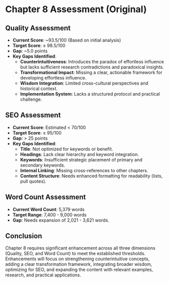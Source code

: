 # Chapter 8 Assessment (Original)

## Quality Assessment
- **Current Score**: ~93.5/100 (Based on initial analysis)
- **Target Score**: ≥ 98.5/100
- **Gap**: ~5.0 points
- **Key Gaps Identified**:
  - **Counterintuitiveness**: Introduces the paradox of effortless influence but lacks sufficient research contradictions and paradoxical insights.
  - **Transformational Impact**: Missing a clear, actionable framework for developing effortless influence.
  - **Wisdom Integration**: Limited cross-cultural perspectives and historical context.
  - **Implementation System**: Lacks a structured protocol and practical challenge.

## SEO Assessment
- **Current Score**: Estimated < 70/100
- **Target Score**: ≥ 95/100
- **Gap**: > 25 points
- **Key Gaps Identified**:
  - **Title**: Not optimized for keywords or benefit.
  - **Headings**: Lack clear hierarchy and keyword integration.
  - **Keywords**: Insufficient strategic placement of primary and secondary keywords.
  - **Internal Linking**: Missing cross-references to other chapters.
  - **Content Structure**: Needs enhanced formatting for readability (lists, pull quotes).

## Word Count Assessment
- **Current Word Count**: 5,379 words
- **Target Range**: 7,400 - 9,000 words
- **Gap**: Needs expansion of 2,021 - 3,621 words.

## Conclusion
Chapter 8 requires significant enhancement across all three dimensions (Quality, SEO, and Word Count) to meet the established thresholds. Enhancements will focus on strengthening counterintuitive concepts, adding a clear transformation framework, integrating broader wisdom, optimizing for SEO, and expanding the content with relevant examples, research, and practical applications.
